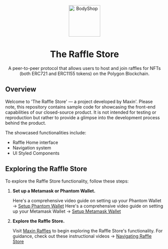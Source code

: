<div align="center">
  <img alt="BodyShop" src="https://arweave.net/HEOaAWuf9lrgckCOSZP4yaGZv7bi8wtpGgjfh2gF2xc" width="100" />
  <h1>The Raffle Store</h1>
  <p>
    A peer-to-peer protocol that allows users to host and join raffles for NFTs (both ERC721 and ERC1155 tokens) on the Polygon Blockchain.
  </p>
</div>

## Overview

Welcome to 'The Raffle Store' — a project developed by Maxin'. Please note, this repository contains sample code for showcasing the front-end capabilities of our closed-source product. It is not intended for testing or reproduction but rather to provide a glimpse into the development process behind the product.

The showcased functionalities include:

- Raffle Home interface
- Navigation system
- UI Styled Components

## Exploring the Raffle Store

To explore the Raffle Store functionality, follow these steps:

1. **Set up a Metamask or Phantom Wallet.**

   Here's a comprehensive video guide on setting up your Phantom Wallet -> [Setup Phantom Wallet](https://www.youtube.com/watch?v=BiZJDWgxIvs&t=61s)
   Here's a comprehensive video guide on setting up your Metamask Wallet -> [Setup Metamask Wallet](https://www.youtube.com/watch?v=A7sbpFvkEe0)
2. **Explore the Raffle Store.**

   Visit [Maxin Raffles](https://www.maxinraffles.com/) to begin exploring the Raffle Store's functionality. For guidance, check out these instructional videos -> [Navigating Raffle Store](https://drive.google.com/drive/folders/1oxrVmoC1fX3aMfpq5GTyLg9sEz0bKEqk?usp=sharing)


